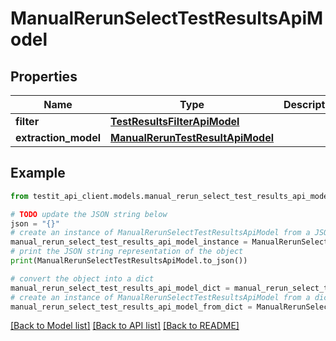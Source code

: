 # ManualRerunSelectTestResultsApiModel


## Properties

Name | Type | Description | Notes
------------ | ------------- | ------------- | -------------
**filter** | [**TestResultsFilterApiModel**](TestResultsFilterApiModel.md) |  | [optional] 
**extraction_model** | [**ManualRerunTestResultApiModel**](ManualRerunTestResultApiModel.md) |  | [optional] 

## Example

```python
from testit_api_client.models.manual_rerun_select_test_results_api_model import ManualRerunSelectTestResultsApiModel

# TODO update the JSON string below
json = "{}"
# create an instance of ManualRerunSelectTestResultsApiModel from a JSON string
manual_rerun_select_test_results_api_model_instance = ManualRerunSelectTestResultsApiModel.from_json(json)
# print the JSON string representation of the object
print(ManualRerunSelectTestResultsApiModel.to_json())

# convert the object into a dict
manual_rerun_select_test_results_api_model_dict = manual_rerun_select_test_results_api_model_instance.to_dict()
# create an instance of ManualRerunSelectTestResultsApiModel from a dict
manual_rerun_select_test_results_api_model_from_dict = ManualRerunSelectTestResultsApiModel.from_dict(manual_rerun_select_test_results_api_model_dict)
```
[[Back to Model list]](../README.md#documentation-for-models) [[Back to API list]](../README.md#documentation-for-api-endpoints) [[Back to README]](../README.md)


